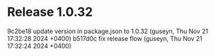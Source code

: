 # Release 1.0.32

9c2be18 update version in package.json to 1.0.32 (guseyn, Thu Nov 21 17:32:28 2024 +0400)
b517d0c fix release flow (guseyn, Thu Nov 21 17:32:24 2024 +0400)
